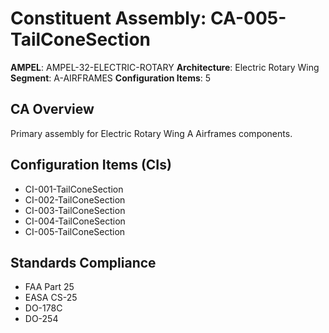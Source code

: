 # Constituent Assembly: CA-005-TailConeSection

**AMPEL**: AMPEL-32-ELECTRIC-ROTARY
**Architecture**: Electric Rotary Wing
**Segment**: A-AIRFRAMES
**Configuration Items**: 5

## CA Overview
Primary assembly for Electric Rotary Wing A Airframes components.

## Configuration Items (CIs)
- CI-001-TailConeSection
- CI-002-TailConeSection
- CI-003-TailConeSection
- CI-004-TailConeSection
- CI-005-TailConeSection

## Standards Compliance
- FAA Part 25
- EASA CS-25
- DO-178C
- DO-254
